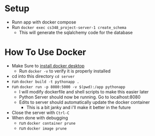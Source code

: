# Setup
- Runn app with docker compose
- Run `docker exec cs348_project-server-1 create_schema`
	- This will generate the sqlalchemy code for the database

# How To Use Docker

- Make Sure to [install docker desktop](https://docs.docker.com/get-docker/)
	- Run `docker -v` to verify it is properly installed
- cd into this directory `cd server`
- run `docker build -t pythonapp .`
- run `docker run -p 8080:5000 -v $(pwd):/app pythonapp`
	- I will modify dockerfile and shell scripts to make this easier later
	- Python Server should now be running. Go to localhost:8080
	- Edits to server should automatically update the docker container
		- This is a bit janky and i'll make it better in the future
- Close the server with `Ctrl-C`
- When done with debugging
	- run `docker container prune`
	- run `docker image prune`
